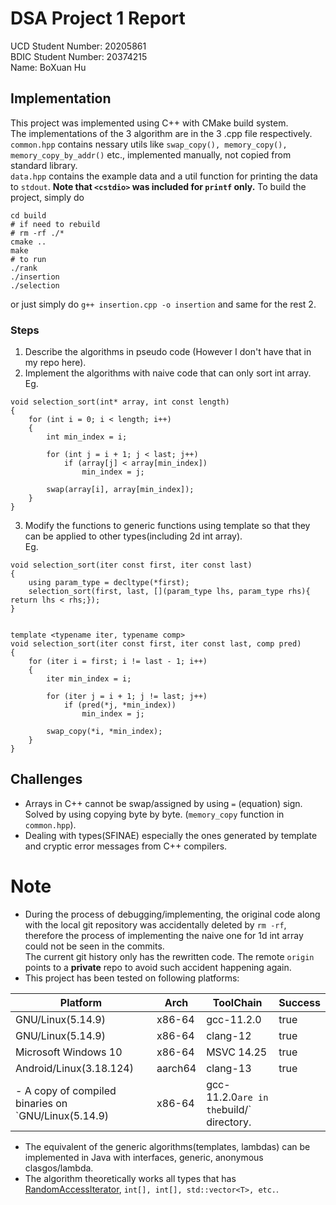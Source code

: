 # DSA Project 1 Report
UCD Student Number: 20205861  
BDIC Student Number: 20374215  
Name: BoXuan Hu  
## Implementation
This project was implemented using C++ with CMake build system.  
The implementations of the 3 algorithm are in the 3 .cpp file respectively.  
`common.hpp` contains nessary utils like `swap_copy(), memory_copy(), memory_copy_by_addr()` etc., implemented manually, not copied from standard library.  
`data.hpp` contains the example data and a util function for printing the data to `stdout`. **Note that `<cstdio>` was included for `printf` only.**
To build the project, simply do
```
cd build
# if need to rebuild
# rm -rf ./*
cmake ..
make
# to run
./rank
./insertion
./selection
```

or just simply do `g++ insertion.cpp -o insertion` and same for the rest 2.

### Steps
 1. Describe the algorithms in pseudo code (However I don't have that in my repo here).
 2. Implement the algorithms with naive code that can only sort int array.  
 Eg. 
```
void selection_sort(int* array, int const length)
{
    for (int i = 0; i < length; i++)
    {
        int min_index = i;
        
        for (int j = i + 1; j < last; j++)
            if (array[j] < array[min_index])
                min_index = j;
            
        swap(array[i], array[min_index]);
    }
}
```
 3. Modify the functions to generic functions using template so that they can be applied to other types(including 2d int array).  
 Eg.
```
void selection_sort(iter const first, iter const last)
{
    using param_type = decltype(*first);
    selection_sort(first, last, [](param_type lhs, param_type rhs){ return lhs < rhs;});
}


template <typename iter, typename comp>
void selection_sort(iter const first, iter const last, comp pred)
{
    for (iter i = first; i != last - 1; i++)
    {
        iter min_index = i;
        
        for (iter j = i + 1; j != last; j++)
            if (pred(*j, *min_index))
                min_index = j;
            
        swap_copy(*i, *min_index);
    }
}
```
## Challenges
- Arrays in C++ cannot be swap/assigned by using `=` (equation) sign.  
Solved by using copying byte by byte. (`memory_copy` function in `common.hpp`).
- Dealing with types(SFINAE) especially the ones generated by template and cryptic error messages from C++ compilers.

# Note
- During the process of debugging/implementing, the original code along with the local git repository was accidentally deleted by `rm -rf`, therefore the process of implementing the naive one for 1d int array could not be seen in the commits.  
The current git history only has the rewritten code. The remote `origin` points to a **private** repo to avoid such accident happening again.
- This project has been tested on following platforms:

|Platform | Arch | ToolChain | Success|
|---------|------|----------|---------|
|GNU/Linux(5.14.9)|x86-64|gcc-11.2.0|true|
|GNU/Linux(5.14.9)|x86-64|clang-12|true|
|Microsoft Windows 10|x86-64|MSVC 14.25|true|
|Android/Linux(3.18.124)|aarch64|clang-13|true|
- A copy of compiled binaries on `GNU/Linux(5.14.9)|x86-64|gcc-11.2.0` are in the `build/` directory.
- The equivalent of the generic algorithms(templates, lambdas) can be implemented in Java with interfaces, generic, anonymous clasgos/lambda.
- The algorithm theoretically works all types that has [RandomAccessIterator](https://en.cppreference.com/w/cpp/named_req/RandomAccessIterator), `int[], int[], std::vector<T>, etc.`.

